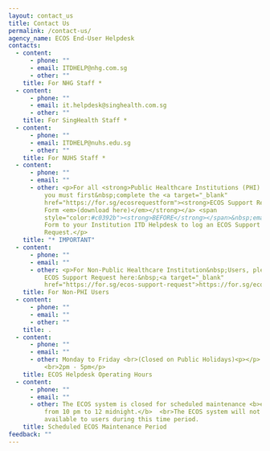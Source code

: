 ```yaml
---
layout: contact_us
title: Contact Us
permalink: /contact-us/
agency_name: ECOS End-User Helpdesk
contacts:
  - content:
      - phone: ""
      - email: ITDHELP@nhg.com.sg
      - other: ""
    title: For NHG Staff *
  - content:
      - phone: ""
      - email: it.helpdesk@singhealth.com.sg
      - other: ""
    title: For SingHealth Staff *
  - content:
      - phone: ""
      - email: ITDHELP@nuhs.edu.sg
      - other: ""
    title: For NUHS Staff *
  - content:
      - phone: ""
      - email: ""
      - other: <p>For all <strong>Public Healthcare Institutions (PHI) Staff</strong>,
          you must first&nbsp;complete the <a target="_blank"
          href="https://for.sg/ecosrequestform"><strong>ECOS Support Request
          Form <em>(download here)</em></strong></a> <span
          style="color:#c0392b"><strong>BEFORE</strong></span>&nbsp;emailing the
          Form to your Institution ITD Helpdesk to log an ECOS Support
          Request.</p>
    title: "* IMPORTANT"
  - content:
      - phone: ""
      - email: ""
      - other: <p>For Non-Public Healthcare Institution&nbsp;Users, please submit your
          ECOS Support Request here:&nbsp;<a target="_blank"
          href="https://for.sg/ecos-support-request">https://for.sg/ecos-support-request</a>&nbsp;</p>
    title: For Non-PHI Users
  - content:
      - phone: ""
      - email: ""
      - other: ""
    title: .
  - content:
      - phone: ""
      - email: ""
      - other: Monday to Friday <br>(Closed on Public Holidays)<p></p>  <p>9am – 1pm
          <br>2pm - 5pm</p>
    title: ECOS Helpdesk Operating Hours
  - content:
      - phone: ""
      - email: ""
      - other: The ECOS system is closed for scheduled maintenance <b>every Wednesday
          from 10 pm to 12 midnight.</b>  <br>The ECOS system will not be
          available to users during this time period.
    title: Scheduled ECOS Maintenance Period
feedback: ""
---
```

